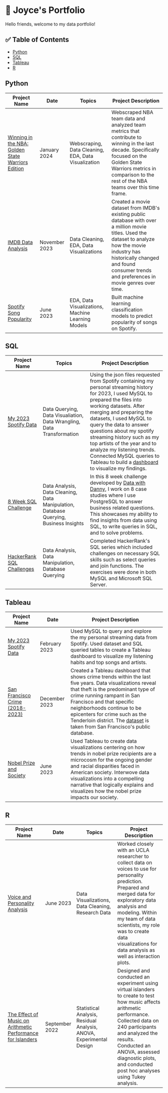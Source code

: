 # 📖 Joyce's Portfolio

Hello friends, welcome to my data portfolio! 

## ✅ Table of Contents
- [Python](#python)
- [SQL](#sql)
- [Tableau](#tableau)
- [R](#r)

## Python

|Project Name|Date|Topics|Project Description|
|------------|----|-------------------|------|
|[Winning in the NBA: Golden State Warriors Edition](https://github.com/joycemok/NBA-Analysis)|January 2024|Webscraping, Data Cleaning, EDA, Data Visualization|Webscraped NBA team data and analyzed team metrics that contribute to winning in the last decade. Specifically focused on the Golden State Warriors metrics in comparison to the rest of the NBA teams over this time frame.|
|[IMDB Data Analysis](https://github.com/joycemok/python/blob/main/IMDB%20Data%20Analysis.ipynb)|November 2023|Data Cleaning, EDA, Data Visualizations|Created a movie dataset from IMDB's existing public database with over a million movie titles. Used the dataset to analyze how the movie industry has historically changed and found consumer trends and preferences in movie genres over time.|
|[Spotify Song Popularity](https://github.com/joycemok/Spotify-Song-Popularity)|June 2023|EDA, Data Visualizations, Machine Learning Models| Built machine learning classification models to predict popularity of songs on Spotify. 

## SQL

|Project Name|Topics|Project Description|
|------------|----|-------------------|
|[My 2023 Spotify Data](https://github.com/joycemok/SQL/tree/main/my_2023_spotify_data)| Data Querying, Data Visualiation, Data Wrangling, Data Transformation | Using the json files requested from Spotify containing my personal streaming history for 2023, I used MySQL to prepared the files into working datasets. After merging and preparing the datasets, I used MySQL to query the data to answer questions about my spotify streaming history such as my top artists of the year and to analyze my listening trends. Connected MySQL queries to Tableau to build a [dashboard](https://public.tableau.com/views/My_spotify_data_dashboard/My2023SpotifyDataDashboard?:language=en-US&:display_count=n&:origin=viz_share_link) to visualize my findings.|
|[8 Week SQL Challenge](https://github.com/joycemok/8-Week-SQL-Challenge)|Data Analysis, Data Cleaning, Data Manipulation, Database Querying, Business Insights| In this 8 week challenge developed by [Data with Danny](https://8weeksqlchallenge.com/), I work on 8 case studies where I use PostgreSQL to answer business related questions. This showcases my ability to find insights from data using SQL, to write queries in SQL, and to solve problems.| 
|[HackerRank SQL Challenges](https://github.com/joycemok/SQL)|Data Analysis, Data Manipulation, Database Querying|Completed HackerRank's SQL series which included challenges on necessary SQL skills such as select queries and join functions. The exercises were done in both MySQL and Microsoft SQL Server.|

## Tableau

|Project Name|Date|Project Description|
|------------|----|-------------------|
|[My 2023 Spotify Data](https://public.tableau.com/views/My_spotify_data_dashboard/My2023SpotifyDataDashboard?:language=en-US&:display_count=n&:origin=viz_share_link)|February 2023| Used MySQL to query and explore the my personal streaming data from Spotify. Used dataset and SQL queried tables to create a Tableau dashboard to visualize my listening habits and top songs and artists.|
|[San Francisco Crime (2018-2023)](https://public.tableau.com/views/SanFranciscoCrime2018-2023/SfCrimeDashboard?:language=en-US&:display_count=n&:origin=viz_share_link)|December 2023|Created a Tableau dashboard that shows crime trends within the last five years. Data visualizations reveal that theft is the predominant type of crime running rampant in San Francisco and that specific neighborhoods continue to be epicenters for crime such as the Tenderloin district. The [dataset](https://datasf.gitbook.io/datasf-dataset-explainers/sfpd-incident-report-2018-to-present) is taken from San Francisco's public database.|
|[Nobel Prize and Society](https://nobel.humspace.ucla.edu/)|June 2023|Used Tableau to create data visualizations centering on how trends in nobel prize recipients are a microcosm for the ongoing gender and racial disparities faced in American society. Interwove data visualizations into a compelling narrative that logically explains and visualizes how the nobel prize impacts our society.|

## R

|Project Name|Date|Topics|Project Description|
|------------|----|------|-------------------|
|[Voice and Personality Analysis](https://github.com/joycemok/Voice-Personality-Analysis)|June 2023|Data Visualizations, Data Cleaning, Research Data|Worked closely with an UCLA researcher to collect data on voices to use for personality prediction. Prepared and merged data for exploratory data analysis and modeling. Within my team of data scientists, my role was to create data visualizations for data analysis as well as interaction plots.|
|[The Effect of Music on Arithmetic Performance for Islanders](https://github.com/joycemok/Island-Project)|September 2022|Statistical Analysis, Residual Analysis, ANOVA, Experimental Design|Designed and conducted an experiment using virtual islanders to create to test how music affects arithmetic performance. Collected data on 240 participants and analyzed the results. Conducted an ANOVA, assessed diagnostic plots, and conducted post hoc analyses using Tukey analysis.|




